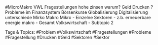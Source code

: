  #MicroMakro VWL Fragestellungen
   hohe zinsen warum?
   Geld Drucken ?
   Probleme im Finanzsystem
   Börsenkurse
   Globalisierung
   Digitalisierung
 unterschiede Mirko Makro
   Mikro
    - Einzelne Sektoren
    - z.b. erneuerbare energie
   makro
    - Gesamt Volkswirtschaft
    - Subtopic 2

   Tags & Topics:
   #Problem
   #Volkswirtschaft
   #Fragestellungen
   #Probleme
   #Fragestellung
   #Drucken
   #Geld
   #Sektoren
   #Sektor